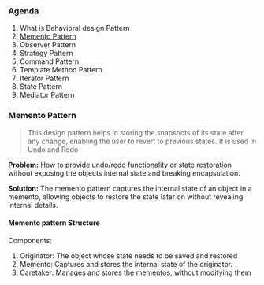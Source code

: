### Agenda
1. What is Behavioral design Pattern
2. [Memento Pattern](#memento-pattern)
3. Observer Pattern
4. Strategy Pattern
5. Command Pattern
6. Template Method Pattern
7. Iterator Pattern
8. State Pattern
9. Mediator Pattern

### Memento Pattern 
 > This design pattern helps in storing the 
 snapshots of its state after any change, 
 enabling the user to revert to previous states.
 > It is used in Undo and Redo
 
**Problem:** How to provide undo/redo functionality or state restoration without exposing the objects internal state and breaking encapsulation.

**Solution:** The memento pattern captures the internal state of an object in a memento, allowing objects to restore the state later on without revealing internal details.

#### Memento pattern Structure

Components:
1. Originator: The object whose state needs to be saved and restored
2. Memento: Captures and stores the internal state of the originator.
3. Caretaker: Manages and stores the mementos, without modifying them